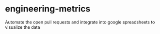 # engineering-metrics
Automate the open pull requests and integrate into google spreadsheets to visualize the data
